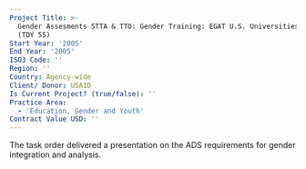 ```yaml
---
Project Title: >-
  Gender Assesments STTA & TTO: Gender Training: EGAT U.S. Universities Partners
  (TDY 55)
Start Year: '2005'
End Year: '2005'
ISO3 Code: ''
Region: ''
Country: Agency-wide
Client/ Donor: USAID
Is Current Project? (true/false): ''
Practice Area:
  - 'Education, Gender and Youth'
Contract Value USD: ''
---
```

The task order delivered a presentation on the ADS requirements for gender integration and analysis.